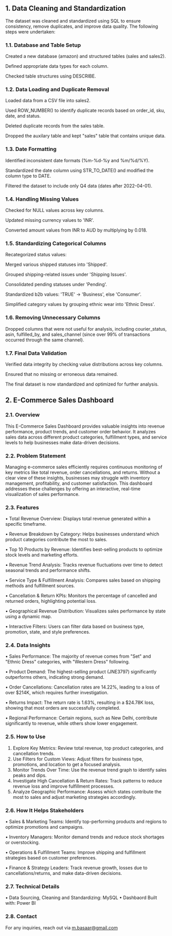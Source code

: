 ##  1. Data Cleaning and Standardization

The dataset was cleaned and standardized using SQL to ensure consistency, remove duplicates, and improve data quality. The following steps were undertaken:

### 1.1. Database and Table Setup

Created a new database (amazon) and structured tables (sales and sales2).

Defined appropriate data types for each column.

Checked table structures using DESCRIBE.

### 1.2. Data Loading and Duplicate Removal

Loaded data from a CSV file into sales2.

Used ROW_NUMBER() to identify duplicate records based on order_id, sku, date, and status.

Deleted duplicate records from the sales table.

Dropped the auxilary table and kept "sales" table that contains unique data.

### 1.3. Date Formatting

Identified inconsistent date formats (%m-%d-%y and %m/%d/%Y).

Standardized the date column using STR_TO_DATE() and modified the column type to DATE.

Filtered the dataset to include only Q4 data (dates after 2022-04-01).

### 1.4. Handling Missing Values

Checked for NULL values across key columns.

Updated missing currency values to 'INR'.

Converted amount values from INR to AUD by multiplying by 0.018.

### 1.5. Standardizing Categorical Columns

Recategorized status values:

Merged various shipped statuses into 'Shipped'.

Grouped shipping-related issues under 'Shipping Issues'.

Consolidated pending statuses under 'Pending'.

Standardized b2b values: 'TRUE' → 'Business', else 'Consumer'.

Simplified category values by grouping ethnic wear into 'Ethnic Dress'.

### 1.6. Removing Unnecessary Columns

Dropped columns that were not useful for analysis, including courier_status, asin, fulfilled_by, and sales_channel (since over 99% of transactions occurred through the same channel).

### 1.7. Final Data Validation

Verified data integrity by checking value distributions across key columns.

Ensured that no missing or erroneous data remained.

The final dataset is now standardized and optimized for further analysis.



## 2. E-Commerce Sales Dashboard

### 2.1. Overview
This E-Commerce Sales Dashboard provides valuable insights into revenue performance, product trends, and customer order behavior. It analyzes sales data across different product categories, fulfillment types, and service levels to help businesses make data-driven decisions.

### 2.2. Problem Statement
Managing e-commerce sales efficiently requires continuous monitoring of key metrics like total revenue, order cancellations, and returns. Without a clear view of these insights, businesses may struggle with inventory management, profitability, and customer satisfaction. This dashboard addresses these challenges by offering an interactive, real-time visualization of sales performance.

### 2.3. Features
•	Total Revenue Overview: Displays total revenue generated within a specific timeframe.

•	Revenue Breakdown by Category: Helps businesses understand which product categories contribute the most to sales.

•	Top 10 Products by Revenue: Identifies best-selling products to optimize stock levels and marketing efforts.

•	Revenue Trend Analysis: Tracks revenue fluctuations over time to detect seasonal trends and performance shifts.

•	Service Type & Fulfillment Analysis: Compares sales based on shipping methods and fulfillment sources.

•	Cancellation & Return KPIs: Monitors the percentage of cancelled and returned orders, highlighting potential loss.

•	Geographical Revenue Distribution: Visualizes sales performance by state using a dynamic map.

•	Interactive Filters: Users can filter data based on business type, promotion, state, and style preferences.

### 2.4. Data Insights
•	Sales Performance: The majority of revenue comes from "Set" and "Ethnic Dress" categories, with "Western Dress" following.

•	Product Demand: The highest-selling product (JNE3797) significantly outperforms others, indicating strong demand.

•	Order Cancellations: Cancellation rates are 14.22%, leading to a loss of over $214K, which requires further investigation.

•	Returns Impact: The return rate is 1.63%, resulting in a $24.78K loss, showing that most orders are successfully completed.

•	Regional Performance: Certain regions, such as New Delhi, contribute significantly to revenue, while others show lower engagement.

### 2.5. How to Use
1.	Explore Key Metrics: Review total revenue, top product categories, and cancellation trends.
2.	Use Filters for Custom Views: Adjust filters for business type, promotions, and location to get a focused analysis.
3.	Monitor Trends Over Time: Use the revenue trend graph to identify sales peaks and dips.
4.	Investigate High Cancellation & Return Rates: Track patterns to reduce revenue loss and improve fulfillment processes.
5.	Analyze Geographic Performance: Assess which states contribute the most to sales and adjust marketing strategies accordingly.

### 2.6. How It Helps Stakeholders
•	Sales & Marketing Teams: Identify top-performing products and regions to optimize promotions and campaigns.

•	Inventory Managers: Monitor demand trends and reduce stock shortages or overstocking.

•	Operations & Fulfillment Teams: Improve shipping and fulfillment strategies based on customer preferences.

•	Finance & Strategy Leaders: Track revenue growth, losses due to cancellations/returns, and make data-driven decisions.

### 2.7. Technical Details
•	Data Sourcing, Cleaning and Standardizing: MySQL
• Dashbaord Built with: Power BI

### 2.8. Contact
For any inquiries, reach out via m.basaar@gmail.com


